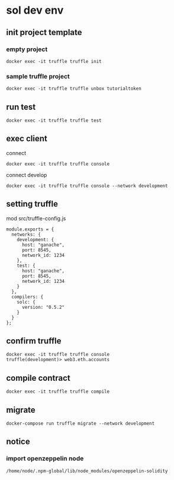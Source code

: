 # sol dev env

## init project template

### empty project

`docker exec -it truffle truffle init`

### sample truffle project

`docker exec -it truffle truffle unbox tutorialtoken`

## run test

`docker exec -it truffle truffle test`

## exec client

connect

`docker exec -it truffle truffle console`

connect develop

```
docker exec -it truffle truffle console --network development
```

## setting truffle

mod src/truffle-config.js

```
module.exports = {
  networks: {
    development: {
      host: "ganache",
      port: 8545,
      network_id: 1234
    },
    test: {
      host: "ganache",
      port: 8545,
      network_id: 1234
    }
  },
  compilers: {
    solc: {
      version: "0.5.2"
    }
  }
};
```

## confirm truffle

```
docker exec -it truffle truffle console
truffle(development)> web3.eth.accounts
```

## compile contract

`docker exec -it truffle truffle compile`

## migrate

`docker-compose run truffle migrate --network development`

## notice

### import openzeppelin node

`/home/node/.npm-global/lib/node_modules/openzeppelin-solidity`
